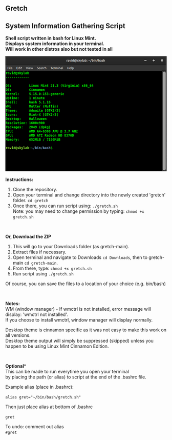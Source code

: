 ## Gretch   
## System Information Gathering Script  

**Shell script written in bash for Linux Mint.**  
**Displays system information in your terminal.**   
**Will work in other distros also but not tested in all**  


![screenshot](screenshot.png)
<br />

**Instructions:**

1. Clone the repository.
2. Open your terminal and change directory into the newly created 'gretch' folder. `cd gretch`
3. Once there, you can run script using: `./gretch.sh`  
Note: you may need to change permission by typing: `chmod +x gretch.sh`    

<br />

**Or, Download the ZIP**    
1. This will go to your Downloads folder (as gretch-main).  
2. Extract files if necessary.  
3. Open terminal and navigate to Downloads `cd Downloads`, then to gretch-main `cd gretch-main`.  
4. From there, type: `chmod +x gretch.sh`     
5. Run script using `./gretch.sh`  

Of course, you can save the files to a location of your choice (e.g. bin/bash)

<br />

**Notes:**  
WM (window manager) - If wmctrl is not installed, error message will display: 'wmctrl not installed'.  
If you choose to install wmctrl, window manager will display normally.  

Desktop theme is cinnamon specific as it was not easy to make this work on all versions.  
Desktop theme output will simply be suppressed (skipped) unless you happen to be using Linux Mint Cinnamon Edition.  

<br />

**Optional***  
This can be made to run everytime you open your terminal  
by placing the path (or alias) to script at the end of the .bashrc file.  

Example alias (place in .bashrc):  

`alias gret="~/bin/bash/gretch.sh"`  

Then just place alias at bottom of .bashrc  

`gret`  

To undo: comment out alias  
`#gret`  

<br />  

